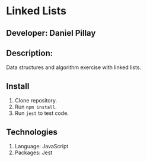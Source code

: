 # Linked Lists
## Developer: Daniel Pillay
## Description: 
Data structures and algorithm exercise with linked lists. 
## Install
1. Clone repository.
2. Run `npm install`.
1. Run `jest` to test code.

## Technologies
1. Language: JavaScript
1. Packages: Jest